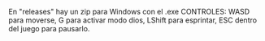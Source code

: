 En "releases" hay un zip para Windows con el .exe
CONTROLES: WASD para moverse, G para activar modo dios, LShift para esprintar, ESC dentro del juego para pausarlo.
